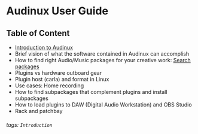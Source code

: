 # Audinux User Guide

Table of Content
---

- [Introduction to Audinux](user_guide/introduction.md)
- Brief vision of what the software contained in Audinux can accomplish
- How to find right Audio/Music packages for your creative work: [Search packages](https://audinux.github.io/packages/index.html)
- Plugins vs hardware outboard gear
- Plugin host (carla) and format in Linux
- Use cases: Home recording
- How to find subpackages that complement plugins and install subpackages
- How to load plugins to DAW (Digital Audio Workstation) and OBS Studio
- Rack and patchbay

###### tags: `Introduction`
